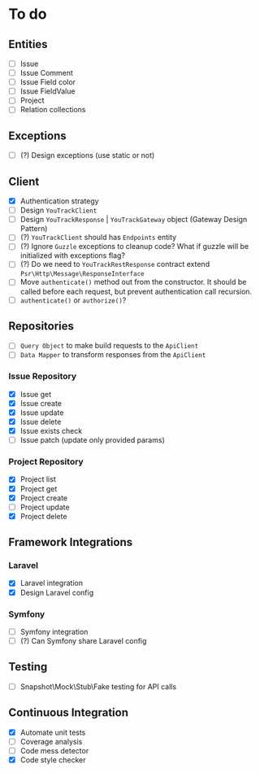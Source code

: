 # To do

## Entities

- [ ] Issue
- [ ] Issue Comment
- [ ] Issue Field color
- [ ] Issue FieldValue
- [ ] Project
- [ ] Relation collections

## Exceptions

- [ ] (?) Design exceptions (use static or not)

## Client

- [x] Authentication strategy
- [ ] Design `YouTrackClient`
- [ ] Design `YouTrackResponse` | `YouTrackGateway` object (Gateway Design Pattern)
- [ ] (?) `YouTrackClient` should has `Endpoints` entity
- [ ] (?) Ignore `Guzzle` exceptions to cleanup code? What if guzzle will be initialized with exceptions flag?
- [ ] (?) Do we need to `YouTrackRestResponse` contract extend `Psr\Http\Message\ResponseInterface`
- [ ] Move `authenticate()` method out from the constructor. It should be called before each request, but prevent authentication call recursion.
- [ ] `authenticate()` or `authorize()`? 

## Repositories

- [ ] `Query Object` to make build requests to the `ApiClient`
- [ ] `Data Mapper` to transform responses from the `ApiClient`

### Issue Repository

- [x] Issue get
- [x] Issue create
- [x] Issue update
- [x] Issue delete
- [x] Issue exists check
- [ ] Issue patch (update only provided params)

### Project Repository

- [x] Project list
- [x] Project get
- [x] Project create
- [ ] Project update
- [x] Project delete

## Framework Integrations

### Laravel

- [x] Laravel integration
- [x] Design Laravel config

### Symfony

- [ ] Symfony integration
- [ ] (?) Can Symfony share Laravel config

## Testing

- [ ] Snapshot\Mock\Stub\Fake testing for API calls

## Continuous Integration

- [x] Automate unit tests
- [ ] Coverage analysis
- [ ] Code mess detector
- [x] Code style checker
